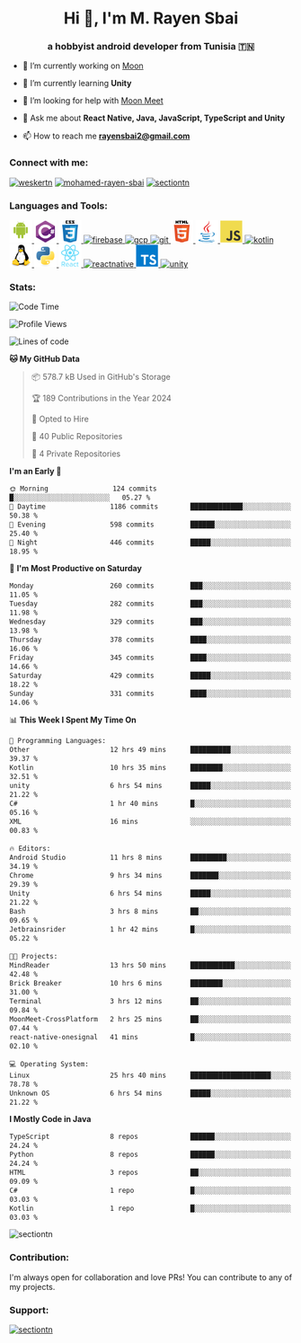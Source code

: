 <h1 style="text-align: center;">Hi 👋, I'm M. Rayen Sbai</h1>
<h3 style="text-align: center;">a hobbyist android developer from Tunisia 🇹🇳</h3>

- 🔭 I’m currently working on [Moon](https://github.com/MoonMeet/)

- 🌱 I’m currently learning **Unity**

- 🤝 I’m looking for help with [Moon Meet](https://github.com/MoonMeet/MoonMeet-CrossPlatform)

- 💬 Ask me about **React Native, Java, JavaScript, TypeScript and Unity**

- 📫 How to reach me **rayensbai2@gmail.com**

<h3 style="text-align: left;">Connect with me:</h3>
<p style="text-align: left;">
<a href="https://twitter.com/weskertn" target="blank"><img style="text-align: center;" src="https://raw.githubusercontent.com/rahuldkjain/github-profile-readme-generator/master/src/images/icons/Social/twitter.svg" alt="weskertn" height="30" width="40" /></a>
<a href="https://linkedin.com/in/mohamed-rayen-sbai" target="blank"><img style="text-align: center;" src="https://raw.githubusercontent.com/rahuldkjain/github-profile-readme-generator/master/src/images/icons/Social/linked-in-alt.svg" alt="mohamed-rayen-sbai" height="30" width="40" /></a>
<a href="https://www.youtube.com/@SectionTN" target="blank"><img style="text-align: center" src="https://raw.githubusercontent.com/rahuldkjain/github-profile-readme-generator/master/src/images/icons/Social/youtube.svg" alt="sectiontn" height="30" width="40" /></a>
</p>

<h3 style="text-align: left">Languages and Tools:</h3>
<p style="text-align: left;"> <a href="https://developer.android.com" target="_blank" rel="noreferrer"> <img src="https://raw.githubusercontent.com/devicons/devicon/master/icons/android/android-original-wordmark.svg" alt="android" width="40" height="40"/> </a> <a href="https://www.w3schools.com/cs/" target="_blank" rel="noreferrer"> <img src="https://raw.githubusercontent.com/devicons/devicon/master/icons/csharp/csharp-original.svg" alt="csharp" width="40" height="40"/> </a> <a href="https://www.w3schools.com/css/" target="_blank" rel="noreferrer"> <img src="https://raw.githubusercontent.com/devicons/devicon/master/icons/css3/css3-original-wordmark.svg" alt="css3" width="40" height="40"/> </a> <a href="https://firebase.google.com/" target="_blank" rel="noreferrer"> <img src="https://www.vectorlogo.zone/logos/firebase/firebase-icon.svg" alt="firebase" width="40" height="40"/> </a> <a href="https://cloud.google.com" target="_blank" rel="noreferrer"> <img src="https://www.vectorlogo.zone/logos/google_cloud/google_cloud-icon.svg" alt="gcp" width="40" height="40"/> </a> <a href="https://git-scm.com/" target="_blank" rel="noreferrer"> <img src="https://www.vectorlogo.zone/logos/git-scm/git-scm-icon.svg" alt="git" width="40" height="40"/> </a> <a href="https://www.w3.org/html/" target="_blank" rel="noreferrer"> <img src="https://raw.githubusercontent.com/devicons/devicon/master/icons/html5/html5-original-wordmark.svg" alt="html5" width="40" height="40"/> </a> <a href="https://www.java.com" target="_blank" rel="noreferrer"> <img src="https://raw.githubusercontent.com/devicons/devicon/master/icons/java/java-original.svg" alt="java" width="40" height="40"/> </a> <a href="https://developer.mozilla.org/en-US/docs/Web/JavaScript" target="_blank" rel="noreferrer"> <img src="https://raw.githubusercontent.com/devicons/devicon/master/icons/javascript/javascript-original.svg" alt="javascript" width="40" height="40"/> </a> <a href="https://kotlinlang.org" target="_blank" rel="noreferrer"> <img src="https://www.vectorlogo.zone/logos/kotlinlang/kotlinlang-icon.svg" alt="kotlin" width="40" height="40"/> </a> <a href="https://www.linux.org/" target="_blank" rel="noreferrer"> <img src="https://raw.githubusercontent.com/devicons/devicon/master/icons/linux/linux-original.svg" alt="linux" width="40" height="40"/> </a> <a href="https://www.python.org" target="_blank" rel="noreferrer"> <img src="https://raw.githubusercontent.com/devicons/devicon/master/icons/python/python-original.svg" alt="python" width="40" height="40"/> </a> <a href="https://reactjs.org/" target="_blank" rel="noreferrer"> <img src="https://raw.githubusercontent.com/devicons/devicon/master/icons/react/react-original-wordmark.svg" alt="react" width="40" height="40"/> </a> <a href="https://reactnative.dev/" target="_blank" rel="noreferrer"> <img src="https://reactnative.dev/img/header_logo.svg" alt="reactnative" width="40" height="40"/> </a> <a href="https://www.typescriptlang.org/" target="_blank" rel="noreferrer"> <img src="https://raw.githubusercontent.com/devicons/devicon/master/icons/typescript/typescript-original.svg" alt="typescript" width="40" height="40"/> </a> <a href="https://unity.com/" target="_blank" rel="noreferrer"> <img src="https://www.vectorlogo.zone/logos/unity3d/unity3d-icon.svg" alt="unity" width="40" height="40"/> </a> </p>

<h3 align="left">Stats:</h3>

<!--START_SECTION:SECTIONTN-->
![Code Time](http://img.shields.io/badge/Code%20Time-493%20hrs%2051%20mins-blue)

![Profile Views](http://img.shields.io/badge/Profile%20Views-0-blue)

![Lines of code](https://img.shields.io/badge/From%20Hello%20World%20I%27ve%20Written-1.7%20million%20lines%20of%20code-blue)

**🐱 My GitHub Data** 

> 📦 578.7 kB Used in GitHub's Storage 
 > 
> 🏆 189 Contributions in the Year 2024
 > 
> 💼 Opted to Hire
 > 
> 📜 40 Public Repositories 
 > 
> 🔑 4 Private Repositories 
 > 
**I'm an Early 🐤** 

```text
🌞 Morning                124 commits         █░░░░░░░░░░░░░░░░░░░░░░░░   05.27 % 
🌆 Daytime                1186 commits        █████████████░░░░░░░░░░░░   50.38 % 
🌃 Evening                598 commits         ██████░░░░░░░░░░░░░░░░░░░   25.40 % 
🌙 Night                  446 commits         █████░░░░░░░░░░░░░░░░░░░░   18.95 % 
```
📅 **I'm Most Productive on Saturday** 

```text
Monday                   260 commits         ███░░░░░░░░░░░░░░░░░░░░░░   11.05 % 
Tuesday                  282 commits         ███░░░░░░░░░░░░░░░░░░░░░░   11.98 % 
Wednesday                329 commits         ███░░░░░░░░░░░░░░░░░░░░░░   13.98 % 
Thursday                 378 commits         ████░░░░░░░░░░░░░░░░░░░░░   16.06 % 
Friday                   345 commits         ████░░░░░░░░░░░░░░░░░░░░░   14.66 % 
Saturday                 429 commits         █████░░░░░░░░░░░░░░░░░░░░   18.22 % 
Sunday                   331 commits         ████░░░░░░░░░░░░░░░░░░░░░   14.06 % 
```


📊 **This Week I Spent My Time On** 

```text
💬 Programming Languages: 
Other                    12 hrs 49 mins      ██████████░░░░░░░░░░░░░░░   39.37 % 
Kotlin                   10 hrs 35 mins      ████████░░░░░░░░░░░░░░░░░   32.51 % 
unity                    6 hrs 54 mins       █████░░░░░░░░░░░░░░░░░░░░   21.22 % 
C#                       1 hr 40 mins        █░░░░░░░░░░░░░░░░░░░░░░░░   05.16 % 
XML                      16 mins             ░░░░░░░░░░░░░░░░░░░░░░░░░   00.83 % 

🔥 Editors: 
Android Studio           11 hrs 8 mins       █████████░░░░░░░░░░░░░░░░   34.19 % 
Chrome                   9 hrs 34 mins       ███████░░░░░░░░░░░░░░░░░░   29.39 % 
Unity                    6 hrs 54 mins       █████░░░░░░░░░░░░░░░░░░░░   21.22 % 
Bash                     3 hrs 8 mins        ██░░░░░░░░░░░░░░░░░░░░░░░   09.65 % 
Jetbrainsrider           1 hr 42 mins        █░░░░░░░░░░░░░░░░░░░░░░░░   05.22 % 

🐱‍💻 Projects: 
MindReader               13 hrs 50 mins      ███████████░░░░░░░░░░░░░░   42.48 % 
Brick Breaker            10 hrs 6 mins       ████████░░░░░░░░░░░░░░░░░   31.00 % 
Terminal                 3 hrs 12 mins       ██░░░░░░░░░░░░░░░░░░░░░░░   09.84 % 
MoonMeet-CrossPlatform   2 hrs 25 mins       ██░░░░░░░░░░░░░░░░░░░░░░░   07.44 % 
react-native-onesignal   41 mins             █░░░░░░░░░░░░░░░░░░░░░░░░   02.10 % 

💻 Operating System: 
Linux                    25 hrs 40 mins      ████████████████████░░░░░   78.78 % 
Unknown OS               6 hrs 54 mins       █████░░░░░░░░░░░░░░░░░░░░   21.22 % 
```

**I Mostly Code in Java** 

```text
TypeScript               8 repos             ██████░░░░░░░░░░░░░░░░░░░   24.24 % 
Python                   8 repos             ██████░░░░░░░░░░░░░░░░░░░   24.24 % 
HTML                     3 repos             ██░░░░░░░░░░░░░░░░░░░░░░░   09.09 % 
C#                       1 repo              █░░░░░░░░░░░░░░░░░░░░░░░░   03.03 % 
Kotlin                   1 repo              █░░░░░░░░░░░░░░░░░░░░░░░░   03.03 % 
```




<!--END_SECTION:SECTIONTN-->

<div style="text-align:left;">
<p> <img src="https://github-readme-streak-stats.herokuapp.com/?user=sectiontn&theme=dark" alt="sectiontn" /> </p>
</div>

<h3 style="text-align: left;">Contribution:</h3>
I'm always open for collaboration and love PRs! You can contribute to any of my projects.

<h3 style="text-align: left;">Support:</h3>
<p><a href="https://www.buymeacoffee.com/sectiontn"> <img style="text-align: left;" src="https://cdn.buymeacoffee.com/buttons/v2/default-yellow.png" height="50" width="210" alt="sectiontn" /></a></p><br><br>
